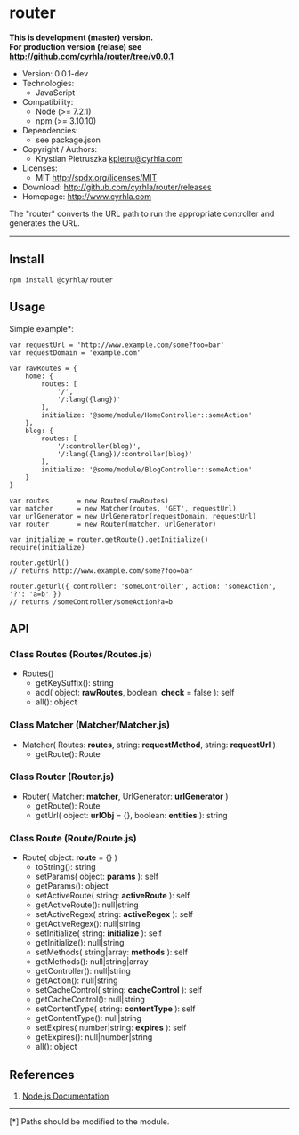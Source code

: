 router
======
**This is development (master) version.<br> For production version (relase) see
<http://github.com/cyrhla/router/tree/v0.0.1>**
- Version: 0.0.1-dev
- Technologies:
  - JavaScript
- Compatibility:
  - Node (>= 7.2.1)
  - npm (>= 3.10.10)
- Dependencies:
  - see package.json
- Copyright / Authors:
  - Krystian Pietruszka <kpietru@cyrhla.com>
- Licenses:
  - MIT <http://spdx.org/licenses/MIT>
- Download: <http://github.com/cyrhla/router/releases>
- Homepage: <http://www.cyrhla.com>

The "router" converts the URL path to run the appropriate controller and generates the URL.
___________________________________________________________________________________________

Install
-------

    npm install @cyrhla/router

Usage
-----

Simple example*:

    var requestUrl = 'http://www.example.com/some?foo=bar'
    var requestDomain = 'example.com'

    var rawRoutes = {
        home: {
            routes: [
                '/',
                '/:lang({lang})'
            ],
            initialize: '@some/module/HomeController::someAction'
        },
        blog: {
            routes: [
                '/:controller(blog)',
                '/:lang({lang})/:controller(blog)'
            ],
            initialize: '@some/module/BlogController::someAction'
        }
    }

    var routes       = new Routes(rawRoutes)
    var matcher      = new Matcher(routes, 'GET', requestUrl)
    var urlGenerator = new UrlGenerator(requestDomain, requestUrl)
    var router       = new Router(matcher, urlGenerator)

    var initialize = router.getRoute().getInitialize()
    require(initialize)

    router.getUrl()
    // returns http://www.example.com/some?foo=bar

    router.getUrl({ controller: 'someController', action: 'someAction', '?': 'a=b' })
    // returns /someController/someAction?a=b

API
---

### Class Routes (Routes/Routes.js)

- Routes()
  - getKeySuffix(): string
  - add( object: __rawRoutes__, boolean: __check__ = false ): self
  - all(): object

### Class Matcher (Matcher/Matcher.js)

- Matcher( Routes: __routes__, string: __requestMethod__, string: __requestUrl__ )
  - getRoute(): Route

### Class Router (Router.js)

- Router( Matcher: __matcher__, UrlGenerator: __urlGenerator__ )
  - getRoute(): Route
  - getUrl( object: __urlObj__ = {}, boolean: __entities__ ): string

### Class Route (Route/Route.js)

- Route( object: __route__ = {} )
  - toString(): string
  - setParams( object: __params__ ): self
  - getParams(): object
  - setActiveRoute( string: __activeRoute__ ): self
  - getActiveRoute(): null|string
  - setActiveRegex( string: __activeRegex__ ): self
  - getActiveRegex(): null|string
  - setInitialize( string: __initialize__ ): self
  - getInitialize(): null|string
  - setMethods( string|array: __methods__ ): self
  - getMethods(): null|string|array
  - getController(): null|string
  - getAction(): null|string
  - setCacheControl( string: __cacheControl__ ): self
  - getCacheControl(): null|string
  - setContentType( string: __contentType__ ): self
  - getContentType(): null|string
  - setExpires( number|string: __expires__ ): self
  - getExpires(): null|number|string
  - all(): object

References
----------

1. [Node.js Documentation][1]

[1]: http://nodejs.org/api/modules.html

___________________________________________
[*] Paths should be modified to the module.
